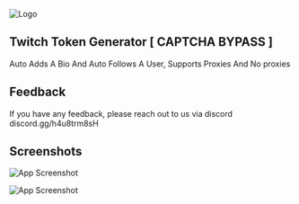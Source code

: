
![Logo](https://images-ext-1.discordapp.net/external/w3-Rk8qvwYb5QJmsNjlmwe_vGK9ZrcA88aL7MQqvCII/%3Fsize%3D4096/https/cdn.discordapp.com/icons/1217240232660041728/3ce6c84effd89986783c0c2c3cd24b72.png?format=webp&quality=lossless)

## Twitch Token Generator [ CAPTCHA BYPASS ] 

Auto Adds A Bio And Auto Follows A User, Supports Proxies And No proxies

## Feedback

If you have any feedback, please reach out to us via discord discord.gg/h4u8trm8sH



## Screenshots

![App Screenshot](https://cdn.discordapp.com/attachments/1231628583332614295/1235243422776819732/image.png?ex=6633a995&is=66325815&hm=9fe1b0428a5d214a169ba150ab112d305e57980f43b2b5fa71ecf713a57620ff&)

![App Screenshot](https://media.discordapp.net/attachments/1231628583332614295/1235244215529766922/image.png?ex=6633aa52&is=663258d2&hm=8de5fb87d943aefe17a4b35fe7bc2e195fafd2eae72c4cb0cf2e134da10c0c56&=&format=webp&quality=lossless&width=960&height=134)

